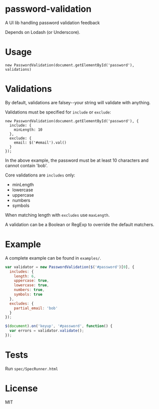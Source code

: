 # password-validation

  A UI lib handling password validation feedback

  Depends on Lodash (or Underscore).

# Usage

    new PasswordValidation(document.getElementById('password'), validations)

# Validations

By default, validations are falsey--your string will validate with anything.

Validations must be specified for `include` or `exclude`:

    new PasswordValidation(document.getElementById('password'), {
      include: {
        minLength: 10
      },
      exclude: {
        email: $('#email').val()
      }
    });

In the above example, the password must be at least 10 characters and cannot contain 'bob'.

Core validations are `includes` only:

* minLength
* lowercase
* uppercase
* numbers
* symbols

When matching length with `excludes` use `maxLength`.

A validation can be a Boolean or RegExp to override the default matchers.

# Example

A complete example can be found in `examples/`.

``` javascript
var validator = new PasswordValidation($('#password')[0], {
  includes: {
    length: 6,
    uppercase: true,
    lowercase: true,
    numbers: true,
    symbols: true
  },
  excludes: {
    partial_email: 'bob'
  }
});

$(document).on('keyup', '#password', function() {
  var errors = validator.validate();
});
```

# Tests

Run `spec/SpecRunner.html`

# License

MIT
